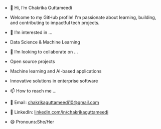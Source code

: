 - 👋 Hi, I’m Chakrika Guttameedi
- Welcome to my GitHub profile! I'm passionate about learning, building, and contributing to impactful tech projects.
  
- 👀 I’m interested in ...
- Data Science & Machine Learning

- 💞️ I’m looking to collaborate on ...
- Open source projects
- Machine learning and AI-based applications
- Innovative solutions in enterprise software

- 📫 How to reach me ...
- 📧 Email: chakrikaguttameedi10@gmail.com
- 💼 LinkedIn: [linkedin.com/in/chakrikaguttameedi](https://www.linkedin.com/in/guttameedi-chakrika-955085307/)
  
- 😄 Pronouns:She/Her


<!---
chakrikaguttameedi/chakrikaguttameedi is a ✨ special ✨ repository because its `README.md` (this file) appears on your GitHub profile.
You can click the Preview link to take a look at your changes.
--->

